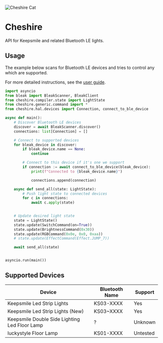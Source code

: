 ![Cheshire Cat](https://raw.githubusercontent.com/themooer1/cheshire/master/docs/assets/img/cheshire.png)
# Cheshire

API for Keepsmile and related Bluetooth LE lights.


## Usage

The example below scans for Bluetooth LE devices and tries to control any 
which are supported.

For more detailed instructions, see the [user guide](https://github.com/themooer1/cheshire/blob/master/docs/user_guide.md).

```python
import asyncio
from bleak import BleakScanner, BleakClient
from cheshire.compiler.state import LightState
from cheshire.generic.command import *
from cheshire.hal.devices import Connection, connect_to_ble_device

async def main():
    # Discover Bluetooth LE devices
    discover = await BleakScanner.discover()
    connections: list[Connection] = []

    # Connect to supported devices
    for bleak_device in discover:
        if bleak_device.name == None:
            continue

        # Connect to this device if it's one we support
        if connection := await connect_to_ble_device(bleak_device):
            print(f"Connected to {bleak_device.name}")

            connections.append(connection)

    async def send_all(state: LightState):
        # Push light state to connected devices
        for c in connections:
            await c.apply(state)
            

    # Update desired light state
    state = LightState()
    state.update(SwitchCommand(on=True))
    state.update(BrightnessCommand(0x30))
    state.update(RGBCommand(0x0e, 0x0, 0xaa))
    # state.update(EffectCommand(Effect.JUMP_7))

    await send_all(state)


asyncio.run(main())
```

## Supported Devices
| Device | Bluetooth Name | Support |
|-|-|-|
| Keepsmile Led Strip Lights | KS03-XXXX | Yes |
| Keepsmile Led Strip Lights (New) | KS03~XXXX | Yes |
| Keepsmile Double Side Lighting Led Floor Lamp | ? | Unknown |
| luckystyle Floor Lamp | KS01-XXXX | Untested |
